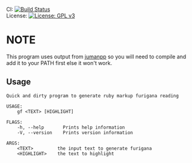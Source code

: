 CI: [![Build Status](https://github.com/Rudo2204/generate_furigana/workflows/CI/badge.svg)](https://github.com/Rudo2204/generate_furigana/actions)\
License: [![License: GPL v3](https://img.shields.io/badge/License-GPLv3-blue.svg)](https://www.gnu.org/licenses/gpl-3.0)

# NOTE
This program uses output from [jumanpp](https://github.com/ku-nlp/jumanpp) so you will need to compile and add it to your PATH first else it won't work.

## Usage
```
Quick and dirty program to generate ruby markup furigana reading

USAGE:
    gf <TEXT> [HIGHLIGHT]

FLAGS:
    -h, --help       Prints help information
    -V, --version    Prints version information

ARGS:
    <TEXT>         the input text to generate furigana
    <HIGHLIGHT>    the text to highlight
```
